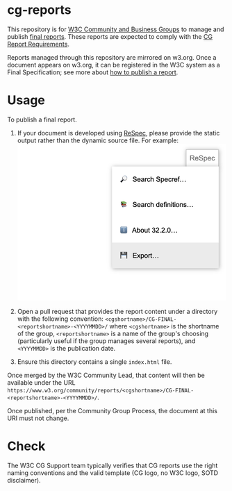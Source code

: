 # cg-reports

This repository is for <a href="https://www.w3.org/community/">W3C Community and Business Groups</a> to manage and publish <a href="https://www.w3.org/community/reports/">final reports</a>. These reports are expected to comply with the [CG Report Requirements](https://www.w3.org/community/reports/reqs/).

Reports managed through this repository are mirrored on w3.org. Once a document appears on w3.org, it can be registered in the W3C system as a Final Specification; see more about [how to publish a report](https://www.w3.org/community/about/faq/#how-do-we-publish-a-report).

# Usage

To publish a final report.

1.  If your document is developed using <a href="https://github.com/w3c/respec">ReSpec</a>, please provide the static output rather than the dynamic source file.
    For example:
    <img src="./respec-export.png" alt="export static html report via respec menu" />

1.  Open a pull request that provides the report content under a directory with the following convention:
    `<cgshortname>/CG-FINAL-<reportshortname>-<YYYYMMDD>/` where `<cgshortname>` is the shortname of the group, `<reportshortname>` is a name of the group's choosing (particularly useful if the group manages several reports), and `<YYYYMMDD>` is the publication date.
1.  Ensure this directory contains a single `index.html` file.

Once merged by the W3C Community Lead, that content will then be available under the URL `https://www.w3.org/community/reports/<cgshortname>/CG-FINAL-<reportshortname>-<YYYYMMDD>/`.

Once published, per the Community Group Process, the document at this URI must not change.

# Check

The W3C CG Support team typically verifies that CG reports use the right naming conventions and the valid template (CG logo, no W3C logo, SOTD disclaimer).
